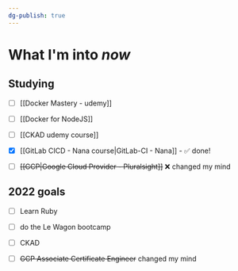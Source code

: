 ```yaml
---
dg-publish: true
---
```

# What I'm into *now*

## Studying

- [ ] [[Docker Mastery - udemy]]
- [ ] [[Docker for NodeJS]]
- [ ] [[CKAD udemy course]]
- [x] [[GitLab CICD - Nana course|GitLab-CI - Nana]] - ✅ done!
- [ ] ~~[[GCP|Google Cloud Provider - Pluralsight]]~~ ❌ changed my mind


## 2022 goals

- [ ] Learn Ruby
- [ ] do the Le Wagon bootcamp
- [ ] CKAD
- [ ] ~~GCP Associate Certificate Engineer~~ changed my mind

